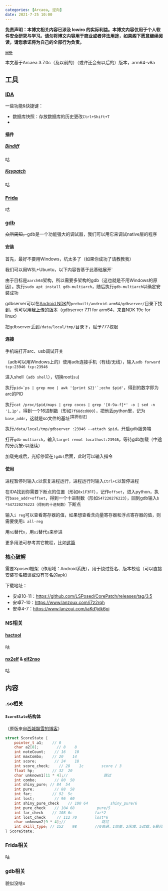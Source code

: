 ```yaml
---
categories: [Arcaea, 逆向]
date: 2021-7-25 10:00
---
```


**免责声明：本博文相关内容已涉及 lowiro 的实际利益。本博文内容仅用于个人软件安全研究与学习。请勿将博文内容用于商业或者非法用途，如果阁下愿意继续阅读，请您承诺将为自己的全部行为负责。**

<small><del>[出处](https://wlt.tql.moe)</del></small>

本文基于Arcaea 3.7.0c（及以前的）（或许还会有以后的）版本，arm64-v8a

## 工具

### [IDA](https://hex-rays.com)

一些功能&快捷键：

- 数据库快照：存放数据库的历史更改`Ctrl+Shift+T`
- 

#### 插件

##### [Bindiff](https://www.zynamics.com/software.html)

咕

##### [Keypatch](https://github.com/keystone-engine/keypatch)

咕

### [Frida](https://frida.re/)

咕

### [gdb](https://www.gnu.org/software/gdb/)

<del>众所周知，</del>gdb是一个功能强大的调试器，我们可以用它来调试native层的程序

#### 安装

首先，最好不要用Windows，坑太多了（如果你成功了请教教我）

我们可以用WSL+Ubuntu，以下内容皆基于此基础展开`

由于目标是`aarch64`架构，所以需要多架构的gdb（这也就是不用Windows的原因）。执行`sudo apt install gdb-multiarch`，随后执行`gdb-multiarch`以确定安装成功

gdbserver可以在[Android NDK](https://developer.android.google.cn/ndk/downloads?hl=zh-cn)的`prebuilt/android-arm64/gdbserver/`目录下找到，也可以用[我上传的版本](https://raw.fastgit.org/Young-Lord/Young-Lord.github.io/master/files/gdbserver)（gdbserver 7.11 for arm64，来自NDK 19c for linux）

把gdbserver丢到`/data/local/tmp/`目录下，赋予777权限

#### 连接

手机端打开arc、usb调试开关

（adb可以用Windows上的）使用adb连接手机（有线/无线），输入`adb forward tcp:23946 tcp:23946`

进入shell（`adb shell`），切换root(`su`)

执行``pid=`ps | grep moe | awk '{print $2}'`;echo $pid'``，得到的数字即为arc的PID

执行`cat /proc/$pid/maps | grep cocos | grep '[0-9a-f]*' -o | sed -n '1,1p'`，得到一个16进制数（形如`7f68dcd000`），把他丢python里，记为`base_addr`，这就是so文件的基址<sup>[需要验证]</sup>

执行`/data/local/tmp/gdbserver :23946 --attach $pid`，开启gdb服务端

打开`gdb-multiarch`，输入`target remot localhost:23946`，等待gdb加载（中途的分页按`c`以继续）

加载完成后，光标停留在`(gdb)`后面，此时可以输入指令

#### 使用

进程暂停时输入`c`以恢复进程运行，进程运行时输入`Ctrl+C`以暂停进程

在IDA找到你需要下断点的位置（形如`0x1F3FF`），记作`offset`，进入python，执行`base_addr+offset`，得到一个十进制数（形如`547220276223`），回到gdb输入`b *547220276223（得到的十进制数）`下断点

输入`i reg`可以查看寄存器的值，如果想查看含向量寄存器和浮点寄存器的值，则需要使用`i all-reg`

用`ni`替代`n`，用`si`替代`s`来步进

更多用法可参考其它教程，比如[这篇](https://www.yanbinghu.com/2019/04/20/41283.html)

### [核心破解](https://blog.coderstory.cn/corepatch-official-download/)

需要Xposed框架（作用域：Android系统），用于绕过签名、版本校验（可以直接安装签名错误或没有签名的apk）

下载地址：

- 安卓10-11：<https://github.com/LSPosed/CorePatch/releases/tag/3.5>
- 安卓7-10：<https://www.lanzoux.com/i7z2rqh>
- 安卓4-7：<https://www.lanzoui.com/iaKd1jdk6pi>

### NS相关

#### [hactool](https://github.com/SciresM/hactool)

咕

#### [nx2elf](https://github.com/shuffle2/nx2elf) & [elf2nso](https://github.com/switchbrew/switch-tools)

咕

## 内容

### .so相关

#### `ScoreState`结构体

（原版来自[西城飘雪的博客](https://blog.hoshi.tech/archives/11/)）

```cpp
struct ScoreState {
    pointer_t a1;    // 0
    char a2[8];        // 8    8
    int noteCount;    // 16    10
    int maxCombo;    // 20    14
    int score;        // 24    18
    int score_check;    // 28    1c        score / 3
    float hp;        // 32  20
    char unknown1[11 * 4];//                跳过
    int combo;        // 80  50
    int shiny_pure; // 84  54
    int pure;         // 88  58
    int far;         // 92  5c
    int lost;         // 96  60
    int shiny_pure_check    // 100 64          shiny_pure/6
    int pure_check    // 104 68          pure/5
    int far_check    // 108 6c          far*2
    int lost_check     // 112 70        lost*6
    char unknown2[9 * 4];//                跳过
    int skill_type; // 152    98        //0普通，1简单，2困难，5过载，6暴风
} ScoreState;
```

### Frida相关

咕

### gdb相关

貌似没啥x